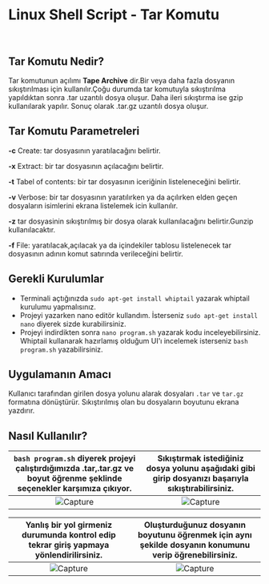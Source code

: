 # Linux Shell Script - Tar Komutu  <br/><br/>
## Tar Komutu Nedir?
Tar komutunun açılımı **Tape Archive** dir.Bir veya daha fazla dosyanın sıkıştırılması için kullanılır.Çoğu durumda tar komutuyla sıkıştırılma yapıldıktan sonra .tar uzantılı dosya oluşur. Daha ileri sıkıştırma ise gzip kullanılarak yapılır. Sonuç olarak .tar.gz uzantılı dosya oluşur.
## Tar Komutu Parametreleri
**-c** Create: tar dosyasının yaratılacağını belirtir.

**-x** Extract: bir tar dosyasının açılacağını belirtir.

**-t** Tabel of contents: bir tar dosyasının iceriğinin listeleneceğini belirtir.

**-v** Verbose: bir tar dosyasının yaratılırken ya da açılırken elden geçen dosyaların isimlerini ekrana listelemek icin kullanılır.

**-z** tar dosyasinin sıkıştırılmış bir dosya olarak kullanılacağını belirtir.Gunzip kullanılacaktır.

**-f** File: yaratılacak,açılacak ya da içindekiler tablosu listelenecek tar dosyasının adının komut satırında verileceğini belirtir.
## Gerekli Kurulumlar
- Terminali açtığınızda `sudo apt-get install whiptail` yazarak whiptail kurulumu yapmalısınız.
- Projeyi yazarken nano editör kullandım. İsterseniz `sudo apt-get install nano` diyerek sizde kurabilirsiniz.
- Projeyi indirdikten sonra `nano program.sh` yazarak kodu inceleyebilirsiniz. Whiptail kullanarak hazırlamış olduğum UI'ı incelemek isterseniz `bash program.sh` yazabilirsiniz.
## Uygulamanın Amacı
Kullanıcı tarafından girilen dosya yolunu alarak dosyaları `.tar` ve `tar.gz` formatına dönüştürür. Sıkıştırılmış olan bu dosyaların boyutunu ekrana yazdırır.
## Nasıl Kullanılır?


 `bash program.sh` diyerek projeyi çalıştırdığımızda .tar,.tar.gz ve boyut öğrenme şeklinde seçenekler karşımıza çıkıyor.            | Sıkıştırmak istediğiniz dosya yolunu aşağıdaki gibi girip dosyanızı başarıyla sıkıştırabilirsiniz.
:-------------------------:|:-------------------------:
![Capture](https://user-images.githubusercontent.com/56317041/149415833-d116b7ff-14df-4682-8238-7f904a04dfb5.PNG)  |  ![Capture](https://user-images.githubusercontent.com/56317041/149416165-05bd0046-40d6-41cb-849c-adc9721f25ec.PNG)

 Yanlış bir yol girmeniz durumunda kontrol edip tekrar giriş yapmaya yönlendirilirsiniz.            |  Oluşturduğunuz dosyanın boyutunu öğrenmek için aynı şekilde dosyanın konumunu verip öğrenebilirsiniz.
:-------------------------:|:-------------------------:
![Capture](https://user-images.githubusercontent.com/56317041/149416661-ea35a43b-ce1b-4b47-9bc7-646fac9c24f4.PNG)  |  ![Capture](https://user-images.githubusercontent.com/56317041/149417394-af102e2c-f234-49fe-ab91-7004b328c5da.PNG)

